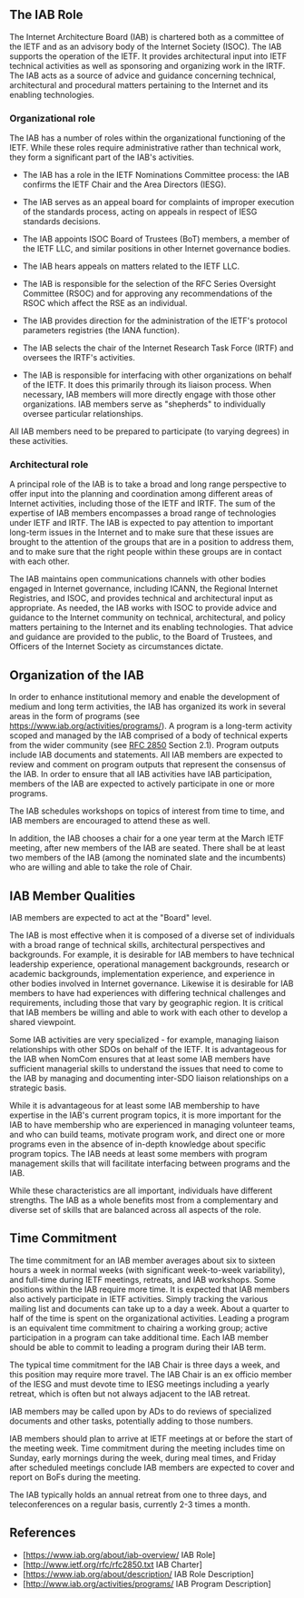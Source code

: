 ## The IAB Role

The Internet Architecture Board (IAB) is chartered both as a committee of the IETF and as
an advisory body of the Internet Society (ISOC). The IAB supports the operation of the
IETF. It provides architectural input into IETF technical activities as well as sponsoring
and organizing work in the IRTF. The IAB acts as a source of advice and guidance
concerning technical, architectural and procedural matters pertaining to the Internet and
its enabling technologies.

### Organizational role

The IAB has a number of roles within the organizational functioning of the IETF. While
these roles require administrative rather than technical work, they form a significant
part of the IAB's activities.

- The IAB has a role in the IETF Nominations Committee process:
  the IAB confirms the IETF Chair and the Area Directors (IESG).

- The IAB serves as an appeal board for complaints of improper execution of the standards
  process, acting on appeals in respect of IESG standards decisions.

- The IAB appoints ISOC Board of Trustees (BoT) members, a member of the IETF LLC, and
  similar positions in other Internet governance bodies.

- The IAB hears appeals on matters related to the IETF LLC.

- The IAB is responsible for the selection of the RFC Series Oversight Committee (RSOC) and
  for approving any recommendations of the RSOC which affect the RSE as an individual.

- The IAB provides direction for the administration of the IETF's protocol parameters
  registries (the IANA function).

- The IAB selects the chair of the Internet Research Task Force (IRTF) and oversees the IRTF's
  activities.

- The IAB is responsible for interfacing with other organizations on behalf of the IETF. It
  does this primarily through its liaison process.
  When necessary, IAB members will more directly engage with those other organizations.
  IAB members serve as "shepherds" to individually oversee particular relationships.

All IAB members need to be prepared to participate (to varying degrees) in these
activities.


### Architectural role

A principal role of the IAB is to take a broad and long range perspective to offer input
into the planning and coordination among different areas of Internet activities, including
those of the IETF and IRTF. The sum of the expertise of IAB members encompasses a broad
range of technologies under IETF and IRTF. The IAB is expected to pay attention to
important long-term issues in the Internet and to make sure that these issues are brought
to the attention of the groups that are in a position to address them, and to make sure
that the right people within these groups are in contact with each other.


The IAB maintains open communications channels with other bodies engaged in Internet
governance, including ICANN, the Regional Internet Registries, and ISOC, and provides
technical and architectural input as appropriate.
As needed, the IAB works with ISOC to provide advice and guidance to the Internet
community on technical, architectural, and policy matters pertaining to the Internet and
its enabling technologies.
That advice and guidance are provided to the public, to the Board of Trustees, and
Officers of the Internet Society as circumstances dictate.

## Organization of the IAB 

In order to enhance institutional memory and enable the development of medium and long
term activities, the IAB has organized its work in several areas in the form of programs
(see <https://www.iab.org/activities/programs/>). A
program is a long-term activity scoped and managed by the IAB comprised of a body of
technical experts from the wider community (see
[RFC 2850](https://tools.ietf.org/html/rfc2850) Section 2.1). Program outputs include IAB
documents and statements.
All IAB members are expected to review and comment on program outputs that represent the
consensus of the IAB. In order to ensure that all IAB activities have IAB participation,
members of the IAB are expected to actively participate in one or more programs.

The IAB schedules workshops on topics of interest from time to time, and IAB members are
encouraged to attend these as well.

In addition, the IAB chooses a chair for a one year term at the March IETF meeting, after
new members of the IAB are seated.
There shall be at least two members of the IAB (among the nominated slate and the
incumbents) who are willing and able to take the role of Chair.

## IAB Member Qualities 

IAB members are expected to act at the "Board" level.

The IAB is most effective when it is composed of a diverse set of individuals with a broad
range of technical skills, architectural perspectives and backgrounds.
For example, it is desirable for IAB members to have technical leadership experience,
operational management backgrounds, research or academic backgrounds, implementation
experience, and experience in other bodies involved in Internet governance.
Likewise it is desirable for IAB members to have had experiences with differing technical
challenges and requirements, including those that vary by geographic region.
It is critical that IAB members be willing and able to work with each other to develop a
shared viewpoint.

Some IAB activities are very specialized - for example, managing liaison relationships
with other SDOs on behalf of the IETF. It is advantageous for the IAB when NomCom ensures
that at least some IAB members have sufficient managerial skills to understand the issues
that need to come to the IAB by managing and documenting inter-SDO liaison relationships
on a strategic basis.

While it is advantageous for at least some IAB membership to have expertise in the IAB's
current program topics, it is more important for the IAB to have membership who are
experienced in managing volunteer teams, and who can build teams, motivate program work,
and direct one or more programs even in the absence of in-depth knowledge about specific
program topics.
The IAB needs at least some members with program management skills that will facilitate
interfacing between programs and the IAB.

While these characteristics are all important, individuals have different strengths.
The IAB as a whole benefits most from a complementary and diverse set of skills that are
balanced across all aspects of the role.

## Time Commitment

The time commitment for an IAB member averages about six to sixteen hours a week in normal
weeks (with significant week-to-week variability), and full-time during IETF meetings,
retreats, and IAB workshops.
Some positions within the IAB require more time.
It is expected that IAB members also actively participate in IETF activities.
Simply tracking the various mailing list and documents can take up to a day a week.
About a quarter to half of the time is spent on the organizational activities.
Leading a program is an equivalent time commitment to chairing a working group;
active participation in a program can take additional time.
Each IAB member should be able to commit to leading a program during their IAB term.

The typical time commitment for the IAB Chair is three days a week, and this position may
require more travel.
The IAB Chair is an ex officio member of the IESG and must devote time to IESG meetings
including a yearly retreat, which is often but not always adjacent to the IAB retreat.

IAB members may be called upon by ADs to do reviews of specialized documents and other
tasks, potentially adding to those numbers.

IAB members should plan to arrive at IETF meetings at or before the start of the meeting
week. Time commitment during the meeting includes time on Sunday, early mornings during
the week, during meal times, and Friday after scheduled meetings conclude IAB members are
expected to cover and report on BoFs during the meeting.

The IAB typically holds an annual retreat from one to three days, and teleconferences on a
regular basis, currently 2-3 times a month.


## References 

* [https://www.iab.org/about/iab-overview/ IAB Role]
* [http://www.ietf.org/rfc/rfc2850.txt IAB Charter]
* [https://www.iab.org/about/description/ IAB Role Description]
* [http://www.iab.org/activities/programs/ IAB Program Description]
